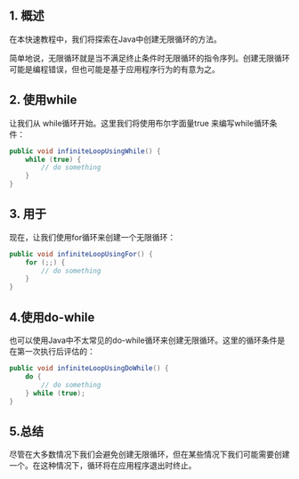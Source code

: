## 1. 概述

在本快速教程中，我们将探索在Java中创建无限循环的方法。

简单地说，无限循环就是当不满足终止条件时无限循环的指令序列。创建无限循环可能是编程错误，但也可能是基于应用程序行为的有意为之。

## 2. 使用while

让我们从 while循环开始。这里我们将使用布尔字面量true 来编写while循环条件：

```java
public void infiniteLoopUsingWhile() {
    while (true) {
        // do something
    }
}
```

## 3. 用于

现在，让我们使用for循环来创建一个无限循环：

```java
public void infiniteLoopUsingFor() {
    for (;;) {
        // do something
    }
}
```

## 4.使用do-while

也可以使用Java中不太常见的do-while循环来创建无限循环。这里的循环条件是在第一次执行后评估的：

```java
public void infiniteLoopUsingDoWhile() {
    do {
        // do something
    } while (true);
}
```

## 5.总结

尽管在大多数情况下我们会避免创建无限循环，但在某些情况下我们可能需要创建一个。在这种情况下，循环将在应用程序退出时终止。
